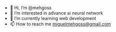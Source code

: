 - 👋 Hi, I’m @mehgoss
- 👀 I’m interested in advance ai neural network
- 🌱 I’m currently learning web development
- 📫 How to reach me miguelmehgoss@gmail.com

<!---
mehgoss/mehgoss is a ✨ special ✨ repository because its `README.md` (this file) appears on your GitHub profile.
You can click the Preview link to take a look at your changes.
--->
